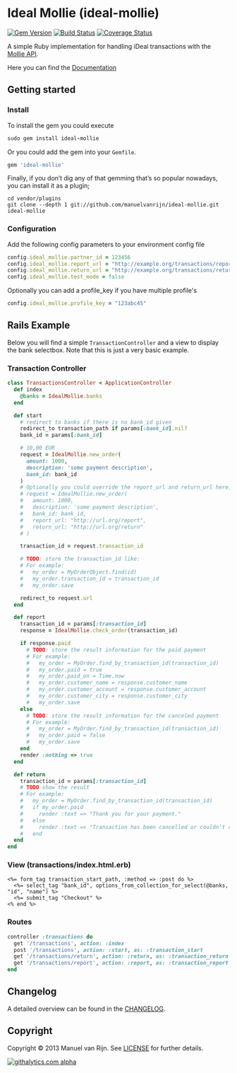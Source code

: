 # Ideal Mollie (ideal-mollie) 
[![Gem Version](https://badge.fury.io/rb/ideal-mollie.png)][gemversion] 
[![Build Status](https://secure.travis-ci.org/manuelvanrijn/ideal-mollie.png?branch=master)][travis] 
[![Coverage Status](https://coveralls.io/repos/manuelvanrijn/ideal-mollie/badge.png?branch=coveralls)][coveralls]

[gemversion]: http://badge.fury.io/rb/ideal-mollie
[travis]: http://travis-ci.org/manuelvanrijn/ideal-mollie
[coveralls]: https://coveralls.io/r/manuelvanrijn/ideal-mollie?branch=coveralls

A simple Ruby implementation for handling iDeal transactions with the [Mollie API](https://www.mollie.nl/support/documentatie/betaaldiensten/ideal/).

Here you can find the [Documentation](http://rubydoc.info/github/manuelvanrijn/ideal-mollie/master/frames)

## Getting started

### Install

To install the gem you could execute

```ruby
sudo gem install ideal-mollie
```

Or you could add the gem into your `Gemfile`.

```ruby
gem 'ideal-mollie'
```

Finally, if you don’t dig any of that gemming that’s so popular nowadays, you can install it as a plugin;

```
cd vendor/plugins
git clone --depth 1 git://github.com/manuelvanrijn/ideal-mollie.git ideal-mollie
```

### Configuration

Add the following config parameters to your environment config file

```ruby
config.ideal_mollie.partner_id = 123456
config.ideal_mollie.report_url = "http://example.org/transactions/report"
config.ideal_mollie.return_url = "http://example.org/transactions/return"
config.ideal_mollie.test_mode = false
```

Optionally you can add a profile_key if you have multiple profile's

```ruby
config.ideal_mollie.profile_key = "123abc45"
```

## Rails Example

Below you will find a simple `TransactionController` and a view to display the bank selectbox. Note that this is just a very basic example.

### Transaction Controller

```ruby
class TransactionsController < ApplicationController
  def index
    @banks = IdealMollie.banks
  end

  def start
    # redirect to banks if there is no bank_id given
    redirect_to transaction_path if params[:bank_id].nil?
    bank_id = params[:bank_id]

    # 10,00 EUR
    request = IdealMollie.new_order(
      amount: 1000,
      description: 'some payment description',
      bank_id: bank_id
    )
    # Optionally you could override the report_url and return_url here, by doing:
    # request = IdealMollie.new_order(
    #   amount: 1000,
    #   description: 'some payment description',
    #   bank_id: bank_id,
    #   report_url: "http://url.org/report",
    #   return_url: "http://url.org/return"
    # )

    transaction_id = request.transaction_id

    # TODO: store the transaction_id like:
    # For example:
    #   my_order = MyOrderObject.find(id)
    #   my_order.transaction_id = transaction_id
    #   my_order.save

    redirect_to request.url
  end

  def report
    transaction_id = params[:transaction_id]
    response = IdealMollie.check_order(transaction_id)

    if response.paid
      # TODO: store the result information for the paid payment
      # For example:
      #   my_order = MyOrder.find_by_transaction_id(transaction_id)
      #   my_order.paid = true
      #   my_order.paid_on = Time.now
      #   my_order.customer_name = response.customer_name
      #   my_order.customer_account = response.customer_account
      #   my_order.customer_city = response.customer_city
      #   my_order.save
    else
      # TODO: store the result information for the canceled payment
      # For example:
      #   my_order = MyOrder.find_by_transaction_id(transaction_id)
      #   my_order.paid = false
      #   my_order.save
    end
    render :nothing => true
  end

  def return
    transaction_id = params[:transaction_id]
    # TODO show the result
    # For example:
    #   my_order = MyOrder.find_by_transaction_id(transaction_id)
    #   if my_order.paid
    #     render :text => "Thank you for your payment."
    #   else
    #     render :text => "Transaction has been cancelled or couldn't complete"
    #   end
  end
end
```

### View (transactions/index.html.erb)

```erb
<%= form_tag transaction_start_path, :method => :post do %>
  <%= select_tag "bank_id", options_from_collection_for_select(@banks, "id", "name") %>
  <%= submit_tag "Checkout" %>
<% end %>
```

### Routes

```ruby
controller :transactions do
  get '/transactions', action: :index
  post '/transactions', action: :start, as: :transaction_start
  get '/transactions/return', action: :return, as: :transaction_return
  get '/transactions/report', action: :report, as: :transaction_report
end
```

## Changelog

A detailed overview can be found in the [CHANGELOG](https://github.com/manuelvanrijn/ideal-mollie/blob/master/CHANGELOG.md).

## Copyright

Copyright © 2013 Manuel van Rijn. See [LICENSE](https://github.com/manuelvanrijn/ideal-mollie/blob/master/LICENSE.md) for further details.

[![githalytics.com alpha](https://cruel-carlota.pagodabox.com/c3b01a288913d7f68d75d2fd837d9dcd "githalytics.com")](http://githalytics.com/manuelvanrijn/ideal-mollie)
